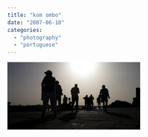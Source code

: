 ```yaml
---
title: "kom ombo"
date: "2007-06-10"
categories: 
  - "photography"
  - "portuguese"
---
```


[![](images/kom-ombo-300x152.jpg)](https://renatoalvestorres.net/wp-content/uploads/2007/06/kom-ombo.jpg)

